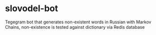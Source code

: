 # slovodel-bot
Tegegram bot that generates non-existent words in Russian with Markov Chains,
non-existence is tested against dictionary via Redis database
